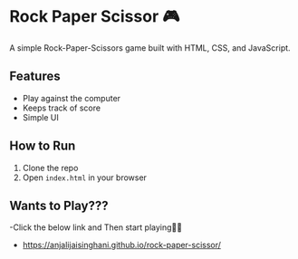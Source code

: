 # Rock Paper Scissor 🎮

A simple Rock-Paper-Scissors game built with HTML, CSS, and JavaScript.

## Features
- Play against the computer
- Keeps track of score
- Simple UI

## How to Run
1. Clone the repo
2. Open `index.html` in your browser

## Wants to Play???
-Click the below link and Then start playing🥳🥳
- https://anjalijaisinghani.github.io/rock-paper-scissor/
